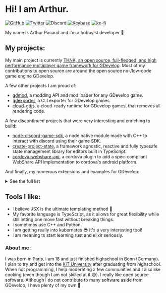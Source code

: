 # Hi! I am Arthur.

[![GitHub](https://img.shields.io/github/followers/arthuro555.svg?style=social&label=Follow&maxAge=2592000)](https://github.com/arthuro555)
[![Twitter](https://img.shields.io/twitter/follow/arthuro555?label=Follow&style=social)](https://twitter.com/arthuro555)
![Discord](https://img.shields.io/static/v1?message=arthuro555%239738&label=&logo=discord&logoColor=ffffff&color=7389D8&labelColor=6A7EC2)
[![Keybase](https://img.shields.io/keybase/pgp/arthuro555)](https://keybase.io/arthuro555)
[![ko-fi](https://ko-fi.com/img/githubbutton_sm.svg)](https://ko-fi.com/arthuro555)

My name is Arthur Pacaud and I'm a hobbyist developer :wave:

## My projects:

My main project is currently [THNK, an open source, full-fledged, and high performance multiplayer game framework for GDevelop](https://thnk.arthuro555.com).
Most of my contributions to open source are around the open source no-/low-code game engine GDevelop.  

A few other projects I am proud of:  
 - [gdmod](https://github.com/arthuro555/gdmod), a modding API and mod loader for any GDevelop game.
 - [gdexporter](https://github.com/arthuro555/gdexporter), a CLI exporter for GDevelop games.
 - [cloud-gdjs](https://github.com/arthuro555/cloud-gdjs), a cloud-ready runtime for GDevelop games, that removes all rendering code.

 A few discontinued projects that were very interesting and enriching to build:
 - [node-discord-game-sdk](https://github.com/arthuro555/node-discord-game-sdk), a node native module made with C++ to interact with discord using their game SDK.
 - [create-project-state](https://github.com/arthuro555/create-project-state), a framework agnostic, reactive and fully typesafe state management library for editors built in TypeScript.
 - [cordova-webshare-api](https://github.com/arthuro555/cordova-webshare-api), a cordova plugin to add a spec-compliant WebShare API implementation to cordova's android platform.
 
And finally, my numerous extensions and examples for GDevelop: 


<details>
  <summary>See the full list</summary>
  
  ![The list of my extensions and examples on my public GDevelop profile as of October 2022.](https://user-images.githubusercontent.com/19349038/197624433-380f7e0d-28ec-4296-9d00-dea610cedeac.png)

</details>

## Tools I like:

- I believe JSX is the ultimate templating method 😤
- My favorite language is TypeScript, as it allows for great flexibility while still letting one move fast without breaking things.
- I sometimes use C++ and Python.
- I am getting really into kubernetes 😎 It's a very interesting tool!
- I am meaning to start learning rust and elixir seriously.

### About me:

I was born in Paris. I am 18 and just finished highschool in Bonn (Germany).
I plan to try and get into the [KIT University](https://www.kit.edu/) after graduating from highschool.
When not programming, I help moderating a few communities and I also like cooking (even though I am not skilled at it 😅).
I really like open source software. Although I do not contribute to many software aside from GDevelop, I have plenty of my own 💪
